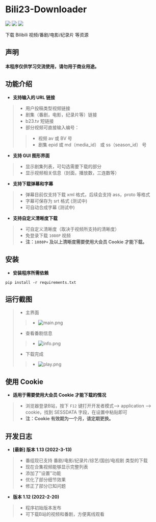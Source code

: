 # Bili23-Downloader
![](https://img.shields.io/badge/Latest_Version-1.13-green.svg) ![](https://img.shields.io/badge/Python-3.8.10-green.svg) ![](https://img.shields.io/badge/wxPython-4.1.1-green.svg)  
  
下载 Bilibili 视频/番剧/电影/纪录片 等资源  
## 声明
#### 本程序仅供学习交流使用，请勿用于商业用途。  
## 功能介绍
- **支持输入的 URL 链接**
> - 用户投稿类型视频链接
> - 剧集（番剧，电影，纪录片等）链接
> - b23.tv 短链接
> - 部分视频可直接输入编号：
> > - 视频 av 或 BV 号
> > - 剧集 epid 或 md（media_id） 或 ss（season_id） 号
- **支持 GUI 图形界面**  
> - 显示剧集列表，可勾选需要下载的部分
> - 显示视频相关信息（封面，播放数，三连数等）
- **支持下载弹幕和字幕**  
> - 弹幕目前仅支持下载 xml 格式，后续会支持 ass，proto 等格式
> - 字幕可保存为 srt 格式 (测试中)
> - 可自动合成字幕 (测试中)
- **支持自定义清晰度下载**  
> - 可自定义清晰度（取决于视频所支持的清晰度）  
> - 免登录下载 `1080P` 视频  
> - **注：`1080P+` 及以上清晰度需要使用大会员 Cookie 才能下载。**
## 安装
- **安装程序所需依赖**
```
pip install -r requirements.txt
```
## 运行截图
> - 主界面
> > - ![main.png](https://s2.loli.net/2022/03/13/mbf4WduIlViO19q.png)
> - 查看番剧信息
> > - ![info.png](https://s2.loli.net/2022/03/13/9Vpaol6DZzmwn54.png)
> - 下载完成
> > - ![play.png](https://s2.loli.net/2022/03/13/C4zOUAiX3aWnYMv.png)
## 使用 Cookie
- **适用于需要使用大会员 Cookie 才能下载的情况**
> - 浏览器登录B站，按下 `F12` 键打开开发者模式--> application --> cookie，找到 SESSDATA 字段，在设置中粘贴即可
> - **注：Cookie 有效期为一个月，请定期更换。**
## 开发日志
- **[最新] 版本 1.13 (2022-3-13)**
> - 番组现已支持 番剧/电影/纪录片/综艺/国创/电视剧 类型的下载
> - 现在合集视频能够显示完整列表
> - 添加了"设置"功能
> - 优化了部分细节效果
> - 修正了部分已知问题
- **版本 1.12 (2022-2-20)**
> - 程序初始版本发布
> - 可下载B站的视频和番剧，方便离线观看
